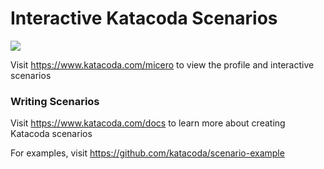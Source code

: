 # Interactive Katacoda Scenarios

[![](http://shields.katacoda.com/katacoda/micero/count.svg)](https://www.katacoda.com/micero "Get your profile on Katacoda.com")

Visit https://www.katacoda.com/micero to view the profile and interactive scenarios

### Writing Scenarios
Visit https://www.katacoda.com/docs to learn more about creating Katacoda scenarios

For examples, visit https://github.com/katacoda/scenario-example
